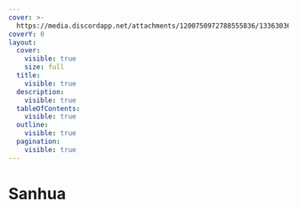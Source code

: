 ```yaml
---
cover: >-
  https://media.discordapp.net/attachments/1200750972788555836/1336303691438755870/image.png?ex=67a3514b&is=67a1ffcb&hm=8b01a2467f3696266f2037a60ad35751301e345d6c53ac9d65870c04ea650b73&=&format=webp&quality=lossless&width=1920&height=555
coverY: 0
layout:
  cover:
    visible: true
    size: full
  title:
    visible: true
  description:
    visible: true
  tableOfContents:
    visible: true
  outline:
    visible: true
  pagination:
    visible: true
---
```


# Sanhua

